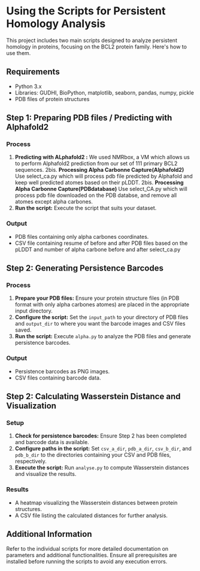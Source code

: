 # Using the Scripts for Persistent Homology Analysis

This project includes two main scripts designed to analyze persistent homology in proteins, focusing on the BCL2 protein family. Here's how to use them.

## Requirements

- Python 3.x
- Libraries: GUDHI, BioPython, matplotlib, seaborn, pandas, numpy, pickle
- PDB files of protein structures

## Step 1: Preparing PDB files / Predicting with Alphafold2

### Process

1. **Predicting with ALphafold2 :** We used NMRbox, a VM which allows us to perform Alphafold2 prediction from our set of 111 primary BCL2 sequences.
2bis. **Processing Alpha Carbonne Capture(Alphafold2)** Use select_ca.py which will process pdb file predicted by Alphafold and keep well predicted atomes based on their pLDDT.
2bis. **Processing Alpha Carbonne Capture(PDBdatabase)** Use select_CA.py which will process pdb file downloaded on the PDB databse, and remove all atomes except alpha carbones.
3. **Run the script:** Execute the script that suits your dataset.

### Output

- PDB files containing only alpha carbones coordinates.
- CSV file containing resume of before and after PDB files based on the pLDDT and number of alpha carbone before and after select_ca.py

## Step 2: Generating Persistence Barcodes

### Process

1. **Prepare your PDB files:** Ensure your protein structure files (in PDB format with only alpha carbones atomes) are placed in the appropriate input directory.
2. **Configure the script:** Set the `input_path` to your directory of PDB files and `output_dir` to where you want the barcode images and CSV files saved.
3. **Run the script:** Execute `alpha.py` to analyze the PDB files and generate persistence barcodes.

### Output

- Persistence barcodes as PNG images.
- CSV files containing barcode data.

## Step 2: Calculating Wasserstein Distance and Visualization

### Setup

1. **Check for persistence barcodes:** Ensure Step 2 has been completed and barcode data is available.
2. **Configure paths in the script:** Set `csv_a_dir`, `pdb_a_dir`, `csv_b_dir`, and `pdb_b_dir` to the directories containing your CSV and PDB files, respectively.
3. **Execute the script:** Run `analyse.py` to compute Wasserstein distances and visualize the results.

### Results

- A heatmap visualizing the Wasserstein distances between protein structures.
- A CSV file listing the calculated distances for further analysis.

## Additional Information

Refer to the individual scripts for more detailed documentation on parameters and additional functionalities. Ensure all prerequisites are installed before running the scripts to avoid any execution errors.
